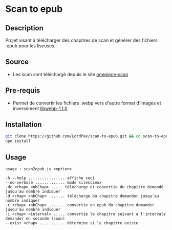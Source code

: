 # Scan to epub
## Description
Projet visant à télécharger des chapitres de scan et générer des fichiers .epub pour les liseuses.

## Source
* Les scan sont téléchargé depuis le site [onepiece-scan](https://onepiece-scan.com/)

## Pre-requis
* Permet de convertir les fichiers .webp vers d'autre format d'images et inversement [libwebp-1.1.0](https://developers.google.com/speed/webp/docs/compiling)

## Installation
```bash
git clone https://github.com/LordPax/scan-to-epub.git && cd scan-to-epub
npm install
```

## Usage
```
usage : scan2epub.js <option>

-h --help ................ affiche ceci
--no-verbose ............. mode silencieux
-dc <chap> <nbChap> ..... télécharge et convertie du chapitre demandé jusqu'au nombre indiquer
-d <chap> <nbChap> ....... télécharge du chapitre demander jusqu'au nombre indiquer
-c <chap> <nbChap> ....... convertie en epub du chapitre demander jusqu'au nombre indiquer
-i <chap> <interval> ..... convertie le chapitre suivant a l'intervale demander en seconde (soon)
--exist <chap> ........... détermine si le chapitre existe
```